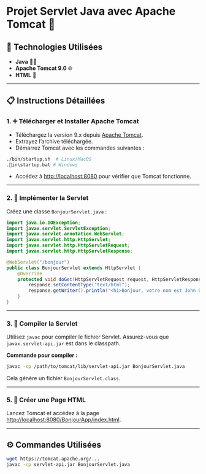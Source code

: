 
# Projet Servlet Java avec Apache Tomcat 🚀

## 🔧 Technologies Utilisées
- **Java** 🧑‍💻
- **Apache Tomcat 9.0** 🌐
- **HTML** 📄

---

## 📋 Instructions Détaillées

### 1. ➕ Télécharger et Installer Apache Tomcat
- Téléchargez la version 9.x depuis [Apache Tomcat](https://tomcat.apache.org/).
- Extrayez l’archive téléchargée.
- Démarrez Tomcat avec les commandes suivantes :

```bash
./bin/startup.sh  # Linux/MacOS
.in\startup.bat # Windows
```
- Accédez à [http://localhost:8080](http://localhost:8080) pour vérifier que Tomcat fonctionne.

---

### 2. 🔧 Implémenter la Servlet
Créez une classe `BonjourServlet.java` :

```java
import java.io.IOException;
import javax.servlet.ServletException;
import javax.servlet.annotation.WebServlet;
import javax.servlet.http.HttpServlet;
import javax.servlet.http.HttpServletRequest;
import javax.servlet.http.HttpServletResponse;

@WebServlet("/bonjour")
public class BonjourServlet extends HttpServlet {
    @Override
    protected void doGet(HttpServletRequest request, HttpServletResponse response) throws ServletException, IOException {
        response.setContentType("text/html");
        response.getWriter().println("<h1>Bonjour, votre nom est John Doe!</h1>");
    }
}
```

---

### 3. 🔧 Compiler la Servlet
Utilisez `javac` pour compiler le fichier Servlet. Assurez-vous que `javax.servlet-api.jar` est dans le classpath.

**Commande pour compiler :**
```bash
javac -cp /path/to/tomcat/lib/servlet-api.jar BonjourServlet.java
```
Cela génère un fichier `BonjourServlet.class`.

---


### 5. 🔧 Créer une Page HTML

Lancez Tomcat et accédez à la page [http://localhost:8080/BonjourApp/index.html](http://localhost:8080/BonjourApp/index.html).

---


## ⚙️ Commandes Utilisées
```bash
wget https://tomcat.apache.org/...
javac -cp servlet-api.jar BonjourServlet.java

```

